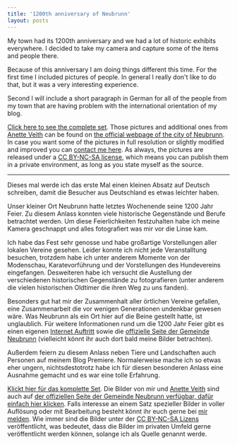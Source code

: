```yaml
---
title: '1200th anniversary of Neubrunn'
layout: posts
---
```


My town had its 1200th anniversary and we had a lot of historic exhibits everywhere. I decided to take my camera and capture some of the items and people there.

<!--more-->

Because of this anniversary I am doing things different this time. For the first time I included pictures of people. In general I really don't like to do that, but it was a very interesting experience.

Second I will include a short paragraph in German for all of the people from my town that are having problem with the international orientation of my blog.

<a href="http://raw.steilerphoto.de/1200th%20anniversary%20of%20Neubrunn">Click here to see the complete set</a>. Those pictures and additional ones from <a href="mailto:anevei@gmx.de">Anette Veith</a> can be found on <a href="http://1200jahre-neubrunn.de/album/album.html">the official webpage of the city of Neubrunn</a>. In case you want some of the pictures in full resolution or slightly modified and improved you can <a href="mailto:frank@steilerphoto.de">contact me here</a>. As always, the pictures are released under a <a href="http://creativecommons.org/licenses/by-nc-sa/4.0/">CC BY-NC-SA license</a>, which means you can publish them in a private environment, as long as you state myself as the source.

<hr>

Dieses mal werde ich das erste Mal einen kleinen Absatz auf Deutsch schreiben, damit die Besucher aus Deutschland es etwas leichter haben.

Unser kleiner Ort Neubrunn hatte letztes Wochenende seine 1200 Jahr Feier. Zu diesem Anlass konnten viele historische Gegenstände und Berufe betrachtet werden. Um diese Feierlichkeiten festzuhalten habe ich meine Kamera geschnappt und alles fotografiert was mir vor die Linse kam.

Ich habe das Fest sehr genosse und habe großartige Vorstellungen aller lokalen Vereine gesehen. Leider konnte ich nicht jede Veranstalltung besuchen, trotzdem habe ich unter anderem Momente von der Modenschau, Karatevorführung und der Vorstellungen des Hundevereins eingefangen. Desweiteren habe ich versucht die Austellung der verschiedenen historischen Gegenstände zu fotografieren (unter anderem die vielen historischen Oldtimer die ihren Weg zu uns fanden).

Besonders gut hat mir der Zusammenhalt aller örtlichen Vereine gefallen, eine Zusammenarbeit die vor wenigen Generationen undenkbar gewesen wäre. Was Neubrunn als ein Ort hier auf die Beine gestellt hatte, ist unglaublich. Für weitere Informationen rund um die 1200 Jahr Feier gibt es einen eigenen <a href="http://www.1200jahre-neubrunn.de">Internet Auftritt</a> sowie die <a href="http://www.neubrunn.de">offizielle Seite der Gemeinde Neubrunn</a> (vielleicht könnt ihr auch dort bald meine Bilder betrachten).

Außerdem feiern zu diesem Anlass neben Tiere und Landschaften auch Personen auf meinem Blog  Premiere. Normalerweise mache ich so etwas eher ungern, nichtsdestotrotz habe ich für diesen besonderen Anlass eine Ausnahme gemacht und es war eine tolle Erfahrung.

<a href="http://raw.steilerphoto.de/1200th%20anniversary%20of%20Neubrunn">Klickt hier für das komplette Set</a>. Die Bilder von mir und <a href="mailto:anevei@gmx.de">Anette Veith</a> sind auch auf <a href="http://1200jahre-neubrunn.de/album/album.html">der offiziellen Seite der Gemeinde Neubrunn verfügbar, dafür einfach hier klicken</a>. Falls interesse an einem Satz spezieller Bilder in voller Auflösung oder mit Bearbeitung besteht könnt ihr euch gerne bei <a href="mailto:frank@steilerphoto.de">mir melden</a>. Wie immer sind die Bilder unter der <a href="http://creativecommons.org/licenses/by-nc-sa/4.0/">CC BY-NC-SA Lizens</a> veröffentlicht, was bedeutet, dass die Bilder im privaten Umfeld gerne veröffentlicht werden können, solange ich als Quelle genannt werde.
